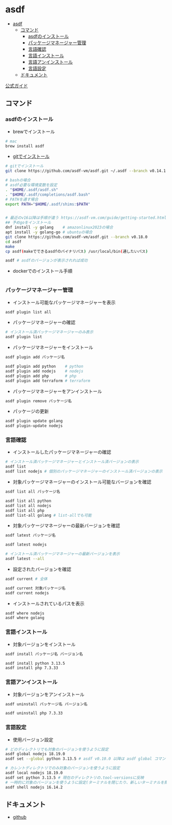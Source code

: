 # asdf

- [asdf](#asdf)
  - [コマンド](#コマンド)
    - [asdfのインストール](#asdfのインストール)
    - [パッケージマネージャー管理](#パッケージマネージャー管理)
    - [言語確認](#言語確認)
    - [言語インストール](#言語インストール)
    - [言語アンインストール](#言語アンインストール)
    - [言語設定](#言語設定)
  - [ドキュメント](#ドキュメント)

[公式ガイド](https://asdf-vm.com/guide/getting-started.html#_1-install-dependencies)

## コマンド

### asdfのインストール

- brewでインストール

```sh
# mac
brew install asdf
```

- [gitでインストール](https://asdf-vm.com/guide/getting-started.html)

```sh
# gitでインストール
git clone https://github.com/asdf-vm/asdf.git ~/.asdf --branch v0.14.1

# bashの場合
# asdf必要な環境変数を設定
. "$HOME/.asdf/asdf.sh"
. "$HOME/.asdf/completions/asdf.bash"
# PATHを通す場合
export PATH="$HOME/.asdf/shims:$PATH"


# 最近のv16以降は手順が違う https://asdf-vm.com/guide/getting-started.html
## 予めgoをインストール
dnf install -y golang    # amazonlinux2023の場合
apt install -y golang-go # ubuntuの場合
git clone https://github.com/asdf-vm/asdf.git --branch v0.18.0
cd asdf
make
cp asdf(makeでできるasdfのバイナリパス) /usr/local/bin(通したいパス)

asdf # asdfのバージョンが表示されれば成功
```

- dockerでのインストール手順

```sh
```

### パッケージマネージャー管理

- インストール可能なパッケージマネージャーを表示

```sh
asdf plugin list all
```

- パッケージマネージャーの確認

```sh
# インストール済パッケージマネージャーのみ表示
asdf plugin list
```

- パッケージマネージャーをインストール

```sh
asdf plugin add パッケージ名

asdf plugin add python    # python
asdf plugin add nodejs    # nodejs
asdf plugin add php       # php
asdf plugin add terraform # terraform
```

- パッケージマネージャーをアンインストール

```sh
asdf plugin remove パッケージ名
```

- パッケージの更新

```sh
asdf plugin update golang
asdf plugin-update nodejs
```

### 言語確認

- インストールしたパッケージマネージャーの確認

```sh
# インストール済パッケージマネージャーとインストール済バージョンの表示
asdf list
asdf list nodejs # 個別のパッケージマネージャーのインストール済バージョンの表示
```

- 対象パッケージマネージャーのインストール可能なバージョンを確認

```sh
asdf list all パッケージ名

asdf list all python
asdf list all nodejs
asdf list all php
asdf list-all golang # list-allでも可能
```

- 対象パッケージマネージャーの最新バージョンを確認

```sh
asdf latest パッケージ名

asdf latest nodejs

# インストール済パッケージマネージャーの最新バージョンを表示
asdf latest --all
```

- 設定されたバージョンを確認

```sh
asdf current # 全体

asdf current 対象パッケージ名
asdf current nodejs
```

- インストールされているパスを表示

```sh
asdf where nodejs
asdf where golang
```

### 言語インストール

- 対象バージョンをインストール

```sh
asdf install パッケージ名 バージョン名

asdf install python 3.13.5
asdf install php 7.3.33
```

### 言語アンインストール

- 対象バージョンをアンインストール

```sh
asdf uninstall パッケージ名 バージョン名

asdf uninstall php 7.3.33
```

### 言語設定

- 使用バージョン設定

```sh
# どのディレクトリでも対象のバージョンを使うように設定
asdf global nodejs 18.19.0
asdf set --global python 3.13.5 # asdf v0.10.0 以降は asdf global コマンドは廃止され、asdf set に統一

# カレントディレクトリでのみ対象のバージョンを使うように設定
asdf local nodejs 18.19.0
asdf set python 3.13.5 # 現在のディレクトリの.tool-versionsに反映
# 一時的に対象のバージョンを使うように設定(ターミナルを閉じたり、新しいターミナルを開いたらリセットされる)
asdf shell nodejs 16.14.2
```

## ドキュメント

- [github](https://github.com/asdf-vm/asdf)

